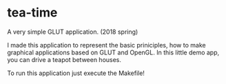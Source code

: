 # tea-time
A very simple GLUT application. (2018 spring)

I made this application to represent the basic priniciples, how to make graphical applications based on GLUT and OpenGL.
In this little demo app, you can drive a teapot between houses.

To run this application just execute the Makefile!
